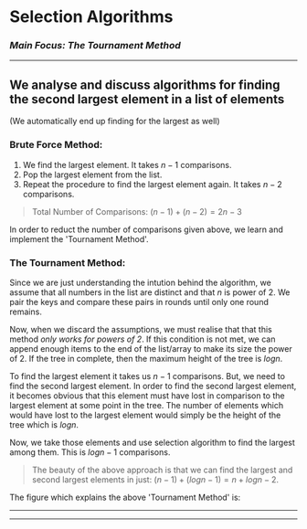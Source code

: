 # **Selection Algorithms**
### _**Main Focus:** The Tournament Method_
----

## **We analyse and discuss algorithms for finding the second largest element in a list of elements**

(We automatically end up finding for the largest as well)

### **Brute Force Method:**
1. We find the largest element. It takes $n-1$ comparisons.
2. Pop the largest element from the list.
3. Repeat the procedure to find the largest element again. It takes $n-2$ comparisons. 
>Total Number of Comparisons: $(n-1)+(n-2)=2n-3$

In order to reduct the number of comparisons given above, we learn and implement the 'Tournament Method'.

### **The Tournament Method:** 

Since we are just understanding the intution behind the algorithm, we assume that all numbers in the list are distinct and that $n$ is power of 2. We pair the keys and compare these pairs in rounds until only one round remains. 

Now, when we discard the assumptions, we must realise that that this method *only works for powers of 2*. If this condition is not met, we can append enough items to the end of the list/array to make its size the power of 2. If the tree in complete, then the maximum height of the tree is $logn$. 

To find the largest element it takes us $n-1$ comparisons. But, we need to find the second largest element. In order to find the second largest element, it becomes obvious that this element must have lost in comparison to the largest element at some point in the tree. The number of elements which would have lost to the largest element would simply be the height of the tree which is $logn$. 

Now, we take those elements and use selection algorithm to find the largest among them. This is $logn-1$ comparisons. 

>The beauty of the above approach is that we can find the largest and second largest elements in just: $(n-1) + (logn-1) = n+logn-2$.

The figure which explains the above 'Tournament Method' is:



-----
-----

